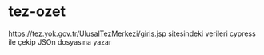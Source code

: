 # tez-ozet
https://tez.yok.gov.tr/UlusalTezMerkezi/giris.jsp sitesindeki verileri cypress ile çekip JSOn dosyasına yazar
